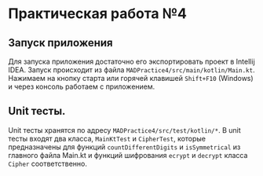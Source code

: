 # Практическая работа №4
## Запуск приложения
Для запуска приложения достаточно его экспортировать проект в Intellij IDEA.
Запуск происходит из файла `MADPractice4/src/main/kotlin/Main.kt`. Нажимаем на кнопку старта или горячей клавишей `Shift+F10` (Windows) и через консоль работаем с приложением.

## Unit тесты.
Unit тесты хранятся по адресу `MADPractice4/src/test/kotlin/*`.
В unit тесты входят два класса, `MainKtTest` и `CipherTest`, которые предназначены для функций `countDifferentDigits` и `isSymmetrical` из главного файла Main.kt и функций шифрования `ecrypt` и `decrypt` класса `Cipher` соответственно.
